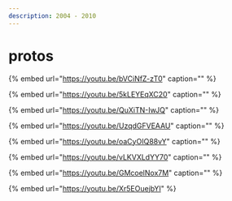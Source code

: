 ```yaml
---
description: 2004 - 2010
---
```


# protos

{% embed url="https://youtu.be/bVCiNfZ-zT0" caption="" %}

{% embed url="https://youtu.be/5kLEYEqXC20" caption="" %}

{% embed url="https://youtu.be/QuXiTN-IwJQ" caption="" %}

{% embed url="https://youtu.be/UzqdGFVEAAU" caption="" %}

{% embed url="https://youtu.be/oaCyOIQ88vY" caption="" %}

{% embed url="https://youtu.be/vLKVXLdYY70" caption="" %}

{% embed url="https://youtu.be/GMcoelNox7M" caption="" %}

{% embed url="https://youtu.be/Xr5EOuejbYI" %}





